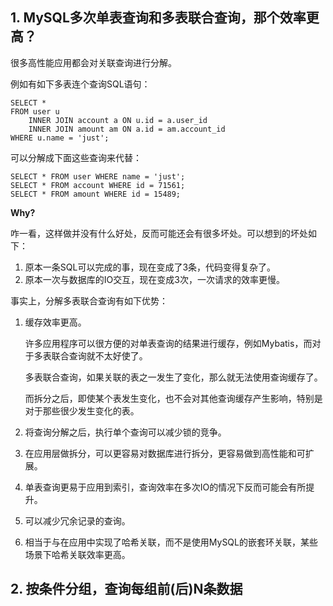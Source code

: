 ## 1. MySQL多次单表查询和多表联合查询，那个效率更高？

很多高性能应用都会对关联查询进行分解。

例如有如下多表连个查询SQL语句：

```mysql
SELECT *
FROM user u
	INNER JOIN account a ON u.id = a.user_id
	INNER JOIN amount am ON a.id = am.account_id
WHERE u.name = 'just';
```

可以分解成下面这些查询来代替：

```mysql
SELECT * FROM user WHERE name = 'just';
SELECT * FROM account WHERE id = 71561;
SELECT * FROM amount WHERE id = 15489;
```

**Why?**

咋一看，这样做并没有什么好处，反而可能还会有很多坏处。可以想到的坏处如下：

1. 原本一条SQL可以完成的事，现在变成了3条，代码变得复杂了。
2. 原本一次与数据库的IO交互，现在变成3次，一次请求的效率更慢。

事实上，分解多表联合查询有如下优势：

1. 缓存效率更高。

   许多应用程序可以很方便的对单表查询的结果进行缓存，例如Mybatis，而对于多表联合查询就不太好使了。 

   多表联合查询，如果关联的表之一发生了变化，那么就无法使用查询缓存了。

   而拆分之后，即使某个表发生变化，也不会对其他查询缓存产生影响，特别是对于那些很少发生变化的表。

2. 将查询分解之后，执行单个查询可以减少锁的竞争。

3. 在应用层做拆分，可以更容易对数据库进行拆分，更容易做到高性能和可扩展。

4. 单表查询更易于应用到索引，查询效率在多次IO的情况下反而可能会有所提升。

5. 可以减少冗余记录的查询。

6. 相当于与在应用中实现了哈希关联，而不是使用MySQL的嵌套环关联，某些场景下哈希关联效率更高。

## 2. 按条件分组，查询每组前(后)N条数据